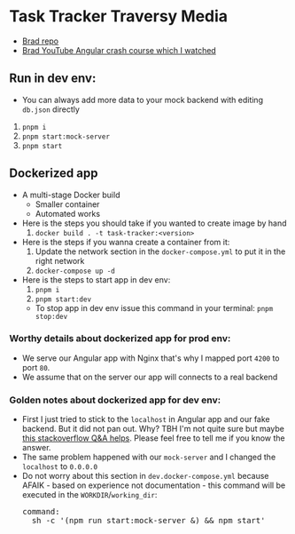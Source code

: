 # Task Tracker Traversy Media

- [Brad repo](https://github.com/bradtraversy/angular-crash-2021)
- [Brad YouTube Angular crash course which I watched](https://www.youtube.com/watch?v=3dHNOWTI7H8)

## Run in dev env:

- You can always add more data to your mock backend with editing `db.json` directly

1. `pnpm i`
2. `pnpm start:mock-server`
3. `pnpm start`

## Dockerized app

- A multi-stage Docker build
  - Smaller container
  - Automated works
- Here is the steps you should take if you wanted to create image by hand
  1. `docker build . -t task-tracker:<version>`
- Here is the steps if you wanna create a container from it:
  1. Update the network section in the `docker-compose.yml` to put it in the right network
  2. `docker-compose up -d`
- Here is the steps to start app in dev env:
  1. `pnpm i`
  2. `pnpm start:dev`
  - To stop app in dev env issue this command in your terminal: `pnpm stop:dev`

### Worthy details about dockerized app for prod env:

- We serve our Angular app with Nginx that's why I mapped port `4200` to port `80`.
- We assume that on the server our app will connects to a real backend

### Golden notes about dockerized app for dev env:

- First I just tried to stick to the `localhost` in Angular app and our fake backend. But it did not pan out. Why? TBH I'm not quite sure but maybe [this stackoverflow Q&A helps](https://stackoverflow.com/a/26553296/8784518). Please feel free to tell me if you know the answer.
- The same problem happened with our `mock-server` and I changed the `localhost` to `0.0.0.0`
- Do not worry about this section in `dev.docker-compose.yml` because AFAIK - based on experience not documentation - this command will be executed in the `WORKDIR`/`working_dir`:
  <pre>
  command:
    sh -c '(npm run start:mock-server &) && npm start'
  </pre>
